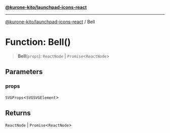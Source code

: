 [**@kurone-kito/launchpad-icons-react**](../README.md)

***

[@kurone-kito/launchpad-icons-react](../globals.md) / Bell

# Function: Bell()

> **Bell**(`props`): `ReactNode` \| `Promise`\<`ReactNode`\>

## Parameters

### props

`SVGProps`\<`SVGSVGElement`\>

## Returns

`ReactNode` \| `Promise`\<`ReactNode`\>
